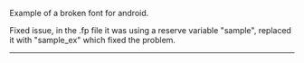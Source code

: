Example of a broken font for android.

Fixed issue, in the .fp file it was using a reserve variable "sample", replaced it with "sample_ex" which fixed the problem.

---
